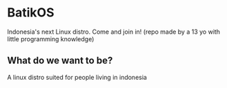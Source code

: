 # BatikOS
Indonesia's next Linux distro. Come and join in! (repo made by a 13 yo with little programming knowledge) 

## What do we want to be?
A linux distro suited for people living in indonesia

